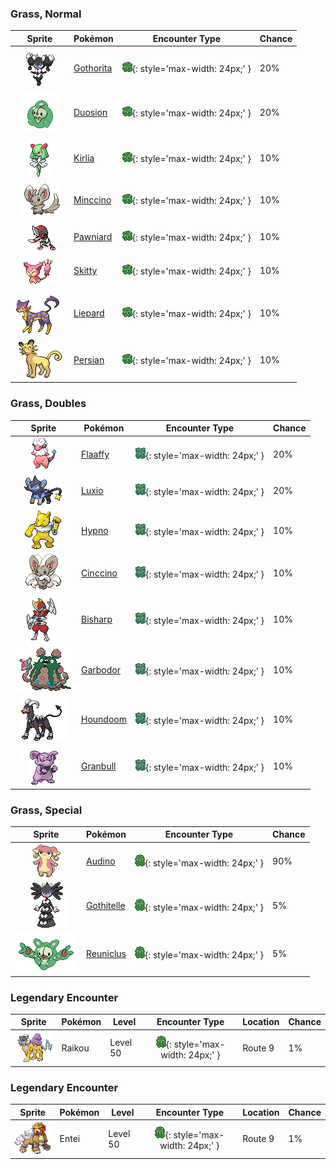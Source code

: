 

### Grass, Normal

| Sprite | Pokémon | Encounter Type | Chance |
| :---: | --- | :---: | --- |
| ![gothorita](../assets/sprites/gothorita/front.gif) | [Gothorita](../pokemon/gothorita.md/) | ![Grass, Normal](../assets/encounter_types/grass_normal.png){: style='max-width: 24px;' } | 20% |
| ![duosion](../assets/sprites/duosion/front.gif) | [Duosion](../pokemon/duosion.md/) | ![Grass, Normal](../assets/encounter_types/grass_normal.png){: style='max-width: 24px;' } | 20% |
| ![kirlia](../assets/sprites/kirlia/front.gif) | [Kirlia](../pokemon/kirlia.md/) | ![Grass, Normal](../assets/encounter_types/grass_normal.png){: style='max-width: 24px;' } | 10% |
| ![minccino](../assets/sprites/minccino/front.gif) | [Minccino](../pokemon/minccino.md/) | ![Grass, Normal](../assets/encounter_types/grass_normal.png){: style='max-width: 24px;' } | 10% |
| ![pawniard](../assets/sprites/pawniard/front.gif) | [Pawniard](../pokemon/pawniard.md/) | ![Grass, Normal](../assets/encounter_types/grass_normal.png){: style='max-width: 24px;' } | 10% |
| ![skitty](../assets/sprites/skitty/front.gif) | [Skitty](../pokemon/skitty.md/) | ![Grass, Normal](../assets/encounter_types/grass_normal.png){: style='max-width: 24px;' } | 10% |
| ![liepard](../assets/sprites/liepard/front.gif) | [Liepard](../pokemon/liepard.md/) | ![Grass, Normal](../assets/encounter_types/grass_normal.png){: style='max-width: 24px;' } | 10% |
| ![persian](../assets/sprites/persian/front.gif) | [Persian](../pokemon/persian.md/) | ![Grass, Normal](../assets/encounter_types/grass_normal.png){: style='max-width: 24px;' } | 10%

### Grass, Doubles

| Sprite | Pokémon | Encounter Type | Chance |
| :---: | --- | :---: | --- |
| ![flaaffy](../assets/sprites/flaaffy/front.gif) | [Flaaffy](../pokemon/flaaffy.md/) | ![Grass, Doubles](../assets/encounter_types/grass_doubles.png){: style='max-width: 24px;' } | 20% |
| ![luxio](../assets/sprites/luxio/front.gif) | [Luxio](../pokemon/luxio.md/) | ![Grass, Doubles](../assets/encounter_types/grass_doubles.png){: style='max-width: 24px;' } | 20% |
| ![hypno](../assets/sprites/hypno/front.gif) | [Hypno](../pokemon/hypno.md/) | ![Grass, Doubles](../assets/encounter_types/grass_doubles.png){: style='max-width: 24px;' } | 10% |
| ![cinccino](../assets/sprites/cinccino/front.gif) | [Cinccino](../pokemon/cinccino.md/) | ![Grass, Doubles](../assets/encounter_types/grass_doubles.png){: style='max-width: 24px;' } | 10% |
| ![bisharp](../assets/sprites/bisharp/front.gif) | [Bisharp](../pokemon/bisharp.md/) | ![Grass, Doubles](../assets/encounter_types/grass_doubles.png){: style='max-width: 24px;' } | 10% |
| ![garbodor](../assets/sprites/garbodor/front.gif) | [Garbodor](../pokemon/garbodor.md/) | ![Grass, Doubles](../assets/encounter_types/grass_doubles.png){: style='max-width: 24px;' } | 10% |
| ![houndoom](../assets/sprites/houndoom/front.gif) | [Houndoom](../pokemon/houndoom.md/) | ![Grass, Doubles](../assets/encounter_types/grass_doubles.png){: style='max-width: 24px;' } | 10% |
| ![granbull](../assets/sprites/granbull/front.gif) | [Granbull](../pokemon/granbull.md/) | ![Grass, Doubles](../assets/encounter_types/grass_doubles.png){: style='max-width: 24px;' } | 10%

### Grass, Special

| Sprite | Pokémon | Encounter Type | Chance |
| :---: | --- | :---: | --- |
| ![audino](../assets/sprites/audino/front.gif) | [Audino](../pokemon/audino.md/) | ![Grass, Special](../assets/encounter_types/grass_special.png){: style='max-width: 24px;' } | 90% |
| ![gothitelle](../assets/sprites/gothitelle/front.gif) | [Gothitelle](../pokemon/gothitelle.md/) | ![Grass, Special](../assets/encounter_types/grass_special.png){: style='max-width: 24px;' } | 5% |
| ![reuniclus](../assets/sprites/reuniclus/front.gif) | [Reuniclus](../pokemon/reuniclus.md/) | ![Grass, Special](../assets/encounter_types/grass_special.png){: style='max-width: 24px;' } | 5% |

### Legendary Encounter

| Sprite | Pokémon | Level | Encounter Type | Location | Chance |
| :---: | --- | --- | :---: | --- | --- |
| ![raikou](../assets/sprites/raikou/front.gif) | Raikou | Level 50 | ![grass_special](../assets/encounter_types/grass_special.png){: style='max-width: 24px;' } | Route 9 | 1% |

### Legendary Encounter

| Sprite | Pokémon | Level | Encounter Type | Location | Chance |
| :---: | --- | --- | :---: | --- | --- |
| ![entei](../assets/sprites/entei/front.gif) | Entei | Level 50 | ![grass_special](../assets/encounter_types/grass_special.png){: style='max-width: 24px;' } | Route 9 | 1% |
